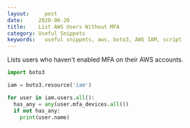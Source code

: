 ```yaml
---
layout:		post
date:     2020-06-20
title:    List AWS Users Without MFA
category: Useful Snippets
keywords:	useful snippets, aws, boto3, AWS IAM, script
---
```


Lists users who haven't enabled MFA on their AWS accounts.

<!--more-->

```python
import boto3

iam = boto3.resource('iam')

for user in iam.users.all():
  has_any = any(user.mfa_devices.all())
  if not has_any:
    print(user.name)
```
